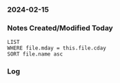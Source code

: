 ### 2024-02-15

### Notes Created/Modified Today
```dataview
LIST 
WHERE file.mday = this.file.cday
SORT file.name asc
```
### Log
